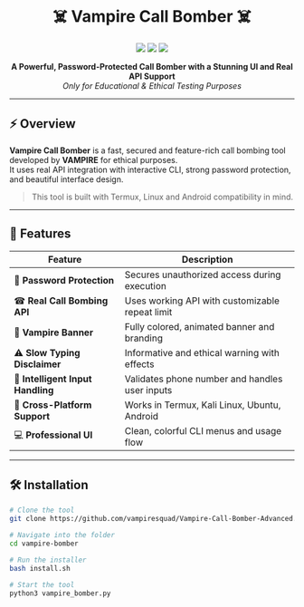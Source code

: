 <h1 align="center">
  ☠️ Vampire Call Bomber ☠️
</h1>

<p align="center">
  <img src="https://img.shields.io/badge/Author-Muhammad%20Shourov-red?style=for-the-badge&logo=github" />
  <img src="https://img.shields.io/badge/Version-1.0-blue?style=for-the-badge&logo=python" />
  <img src="https://img.shields.io/badge/Tool-Vampire%20Squad%20Power-purple?style=for-the-badge" />
</p>

<p align="center">
  <b>A Powerful, Password-Protected Call Bomber with a Stunning UI and Real API Support</b><br>
  <i>Only for Educational & Ethical Testing Purposes</i>
</p>

---

## ⚡ Overview

**Vampire Call Bomber** is a fast, secured and feature-rich call bombing tool developed by <b>VAMPIRE</b> for ethical purposes.  
It uses real API integration with interactive CLI, strong password protection, and beautiful interface design.

> This tool is built with Termux, Linux and Android compatibility in mind.

---

## 🧰 Features

| Feature | Description |
|--------|-------------|
| 🔐 **Password Protection** | Secures unauthorized access during execution |
| ☎ **Real Call Bombing API** | Uses working API with customizable repeat limit |
| 🧛 **Vampire Banner** | Fully colored, animated banner and branding |
| ⚠ **Slow Typing Disclaimer** | Informative and ethical warning with effects |
| 🧠 **Intelligent Input Handling** | Validates phone number and handles user inputs |
| 🎯 **Cross-Platform Support** | Works in Termux, Kali Linux, Ubuntu, Android |
| 💻 **Professional UI** | Clean, colorful CLI menus and usage flow |

---

## 🛠️ Installation

```bash
# Clone the tool
git clone https://github.com/vampiresquad/Vampire-Call-Bomber-Advanced.git

# Navigate into the folder
cd vampire-bomber

# Run the installer
bash install.sh

# Start the tool
python3 vampire_bomber.py
